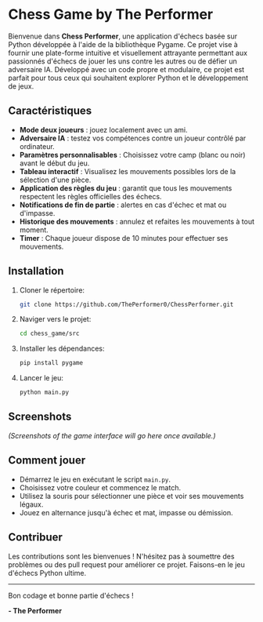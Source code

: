 # Chess Game by The Performer

Bienvenue dans **Chess Performer**, une application d'échecs basée sur Python développée à l'aide de la bibliothèque Pygame. Ce projet vise à fournir une plate-forme intuitive et visuellement attrayante permettant aux passionnés d'échecs de jouer les uns contre les autres ou de défier un adversaire IA. Développé avec un code propre et modulaire, ce projet est parfait pour tous ceux qui souhaitent explorer Python et le développement de jeux.

## Caractéristiques
- **Mode deux joueurs** : jouez localement avec un ami.
- **Adversaire IA** : testez vos compétences contre un joueur contrôlé par ordinateur.
- **Paramètres personnalisables** : Choisissez votre camp (blanc ou noir) avant le début du jeu.
- **Tableau interactif** : Visualisez les mouvements possibles lors de la sélection d'une pièce.
- **Application des règles du jeu** : garantit que tous les mouvements respectent les règles officielles des échecs.
- **Notifications de fin de partie** : alertes en cas d'échec et mat ou d'impasse.
- **Historique des mouvements** : annulez et refaites les mouvements à tout moment.
- **Timer** : Chaque joueur dispose de 10 minutes pour effectuer ses mouvements.

## Installation
1. Cloner le répertoire:
   ```bash
   git clone https://github.com/ThePerformer0/ChessPerformer.git
   ```
2. Naviger vers le projet:
   ```bash
   cd chess_game/src
   ```
3. Installer les dépendances:
   ```bash
   pip install pygame
   ```
4. Lancer le jeu:
   ```bash
   python main.py
   ```

## Screenshots
*(Screenshots of the game interface will go here once available.)*

## Comment jouer
- Démarrez le jeu en exécutant le script `main.py`.
- Choisissez votre couleur et commencez le match.
- Utilisez la souris pour sélectionner une pièce et voir ses mouvements légaux.
- Jouez en alternance jusqu'à échec et mat, impasse ou démission.

## Contribuer
Les contributions sont les bienvenues ! N'hésitez pas à soumettre des problèmes ou des pull request pour améliorer ce projet. Faisons-en le jeu d'échecs Python ultime.

---

Bon codage et bonne partie d'échecs !

**- The Performer**

